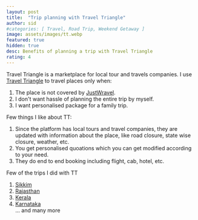 ```yaml
---
layout: post
title:  "Trip planning with Travel Triangle"
author: sid
#categories: [ Travel, Road Trip, Weekend Getaway ]
image: assets/images/tt.webp
featured: true
hidden: true
desc: Benefits of planning a trip with Travel Triangle
rating: 4
---
```


Travel Triangle is a marketplace for local tour and travels companies. I use [Travel Triangle](https://traveltriangle.com/) to travel places only when:

1. The place is not covered by [JustWravel](https://www.justwravel.com/).
2. I don't want hassle of planning the entire trip by myself.
3. I want personalised package for a family trip.

Few things I like about TT:
1. Since the platform has local tours and travel companies, they are updated with information about the place, like road closure, state wise closure, weather, etc.
2. You get personalised quoations which you can get modified according to your need.
3. They do end to end booking including flight, cab, hotel, etc.

Few of the trips I did with TT
1. [Sikkim](https://traveltriangle.com/agents/343038343731332d53696b-sikkim-hills-tours-and-travels)
2. [Rajasthan](https://traveltriangle.com/agents/323139323933372d547269-trippy-holidays)
3. [Kerala](https://traveltriangle.com/agents/3139383738372d736b79-sky-tours-and-travel-com)
4. [Karnataka](https://traveltriangle.com/agents/363237303139382d545241-travel-corp-hospitality-services)
<br/>... and many more